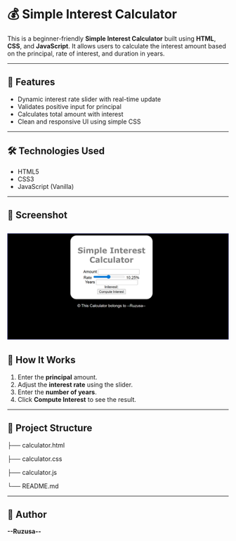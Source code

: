 # 💰 Simple Interest Calculator

This is a beginner-friendly **Simple Interest Calculator** built using **HTML**, **CSS**, and **JavaScript**. It allows users to calculate the interest amount based on the principal, rate of interest, and duration in years.

---

## 🚀 Features

- Dynamic interest rate slider with real-time update
- Validates positive input for principal
- Calculates total amount with interest
- Clean and responsive UI using simple CSS

---

## 🛠 Technologies Used

- HTML5
- CSS3
- JavaScript (Vanilla)

---

## 📸 Screenshot

![Screenshot](screenshot.png)
---

## 🧮 How It Works

1. Enter the **principal** amount.
2. Adjust the **interest rate** using the slider.
3. Enter the **number of years**.
4. Click **Compute Interest** to see the result.

---

## 📂 Project Structure

├── calculator.html

├── calculator.css

├── calculator.js

└── README.md
 
---

## 📌 Author

**--Ruzusa--**


